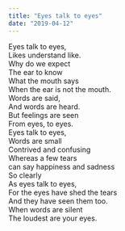 ```yaml
---
title: "Eyes talk to eyes"
date: "2019-04-12"
---
```


Eyes talk to eyes,  
Likes understand like.  
Why do we expect  
The ear to know  
What the mouth says  
When the ear is not the mouth.  
Words are said,  
And words are heard.  
But feelings are seen  
From eyes, to eyes.  
Eyes talk to eyes,  
Words are small  
Contrived and confusing  
Whereas a few tears  
can say happiness and sadness  
So clearly  
As eyes talk to eyes,  
For the eyes have shed the tears  
And they have seen them too.  
When words are silent  
The loudest are your eyes.